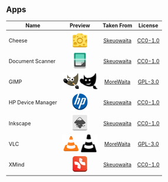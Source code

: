 ## Apps

| Name              | Preview                                                                                                                  | Taken From     | License     |
| ----------------- |:------------------------------------------------------------------------------------------------------------------------:|:--------------:|:-----------:|
| Cheese            | <img title="" src="regular/org.gnome.Cheese.svg" alt="" width="48">                                                      | [Skeuowaita][] | [CC0-1.0][] |
| Document Scanner  | <img title="" src="regular/org.gnome.SimpleScan.svg" alt="" width="48">                                                  | [Skeuowaita][] | [CC0-1.0][] |
| GIMP              | <img title="" src="regular/gimp.svg" alt="" width="48"><img title="" src="symbolic/gimp-symbolic.svg" alt="" width="48"> | [MoreWaita][]  | [GPL-3.0][] |
| HP Device Manager | <img title="" src="regular/hp_logo.svg" alt="" width="48">                                                               | [Skeuowaita][] | [CC0-1.0][] |
| Inkscape          | <img title="" src="regular/org.inkscape.Inkscape.svg" alt="" width="48">                                                 | [Skeuowaita][] | [CC0-1.0][] |
| VLC               | <img title="" src="regular/vlc.svg" alt="" width="48"><img title="" src="symbolic/vlc-symbolic.svg" alt="" width="48">   | [MoreWaita][]  | [GPL-3.0][] |
| XMind             | <img title="" src="regular/net.xmind.XMind.svg" alt="" width="48">                                                       | [Skeuowaita][] | [CC0-1.0][] |

<!-- Icon Theme Links -->

[Skeuowaita]: https://github.com/Frostbitten-jello/Skeuowaita
[MoreWaita]: https://github.com/somepaulo/MoreWaita

<!-- License Links -->

[CC0-1.0]: licenses/CC0-1.0.md
[GPL-3.0]: licenses/GPL-3.0.txt
